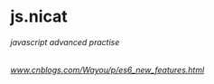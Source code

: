 # js.nicat
###### javascript advanced practise
###### www.cnblogs.com/Wayou/p/es6_new_features.html

